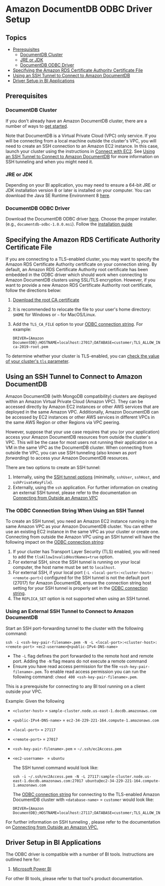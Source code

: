 # Amazon DocumentDB ODBC Driver Setup

## Topics
- [Prerequisites](#prerequisites)  
    - [DocumentDB Cluster](#documentdb-cluster)
    - [JRE or JDK](#jre-or-jdk) 
    - [DocumentDB ODBC Driver](#documentdb-odbc-driver)
- [Specifying the Amazon RDS Certificate Authority Certificate File](#specifying-the-amazon-rds-certificate-authority-certificate-file) 
- [Using an SSH Tunnel to Connect to Amazon DocumentDB](#using-an-ssh-tunnel-to-connect-to-amazon-documentdb)
- [Driver Setup in BI Applications](#driver-setup-in-bi-applications)
    
## Prerequisites

### DocumentDB Cluster
If you don't already have an Amazon DocumentDB cluster, there are a number of ways to 
[get started](https://docs.aws.amazon.com/documentdb/latest/developerguide/get-started-guide.html). 

Note that DocumentDB is a Virtual Private Cloud (VPC) only service. 
If you will be connecting from a local machine outside the cluster's VPC, you will need to 
create an SSH connection to an Amazon EC2 instance. In this case, launch your cluster using the instructions in 
[Connect with EC2](https://docs.aws.amazon.com/documentdb/latest/developerguide/connect-ec2.html). 
See [Using an SSH Tunnel to Connect to Amazon DocumentDB](#using-an-ssh-tunnel-to-connect-to-amazon-documentdb) 
for more information on SSH tunneling and when you might need it.

### JRE or JDK
Depending on your BI application, you may need to ensure a 64-bit JRE or JDK installation version 8 
or later is installed on your computer. You can download the Java SE Runtime Environment 8 
[here](https://www.oracle.com/ca-en/java/technologies/javase-jre8-downloads.html).  

### DocumentDB ODBC Driver
Download the DocumentDB ODBC driver [here](https://github.com/aws/amazon-documentdb-odbc-driver/releases). Choose the proper installer. (e.g., `documentdb-odbc-1.0.0.msi`).
Follow the [installation guide](windows-installation-guide.md)

## Specifying the Amazon RDS Certificate Authority Certificate File
If you are connecting to a TLS-enabled cluster, you may want to specify the Amazon RDS Certificate Authority certificate 
on your connection string. By default, an Amazon RDS Certificate Authority root certificate has been embedded in the 
ODBC driver which should work when connecting to Amazon DocumentDB clusters using SSL/TLS encryption. However, 
if you want to provide a new Amazon RDS Certificate Authority root certificate, follow the directions below:
1. [Download the root CA certificate](https://s3.amazonaws.com/rds-downloads/rds-ca-2019-root.pem)
2. It is recommended to relocate the file to your user's home directory: `$HOME` for Windows or `~` for MacOS/Linux.
3. Add the `TLS_CA_FILE` option to your [ODBC connection string](connection-string.md). For example: 
   
    ~~~
    DRIVER={Amazon DocumentDB};HOSTNAME=localhost:27017;DATABASE=customer;TLS_ALLOW_INVALID_HOSTNAMES=true;TLS_CA_FILE=rds-ca-2019-root.pem
    ~~~

To determine whether your cluster is TLS-enabled, you can 
[check the value of your cluster's `tls` parameter](https://docs.aws.amazon.com/documentdb/latest/developerguide/connect_programmatically.html#connect_programmatically-determine_tls_value).

## Using an SSH Tunnel to Connect to Amazon DocumentDB
Amazon DocumentDB (with MongoDB compatibility) clusters are deployed within an Amazon Virtual Private Cloud (Amazon VPC). 
They can be accessed directly by Amazon EC2 instances or other AWS services that are deployed in the same Amazon VPC. 
Additionally, Amazon DocumentDB can be accessed by EC2 instances 
or other AWS services in different VPCs in the same AWS Region or other Regions via VPC peering.

However, suppose that your use case requires that you (or your application) access your Amazon DocumentDB resources 
from outside the cluster's VPC. This will be the case for most users not running their application 
on a VM in the same VPC as the DocumentDB cluster. When connecting from outside the VPC, 
you can use SSH tunneling (also known as  _port forwarding_) to access your Amazon DocumentDB resources.

There are two options to create an SSH tunnel:
1. Internally, using the [SSH tunnel options](connection-string.md) (minimally, `sshUser`, `sshHost`, and 
`sshPrivateKeyFile`).
2. Externally, using the `ssh` application. For further information on creating an external SSH tunnel, please refer to
the documentation on [Connecting from Outside an Amazon VPC](https://docs.aws.amazon.com/documentdb/latest/developerguide/connect-from-outside-a-vpc.html)

### The ODBC Connection String When Using an SSH Tunnel
To create an SSH tunnel, you need an Amazon EC2 instance running in the same Amazon VPC as your Amazon DocumentDB 
cluster. You can either use an existing EC2 instance in the same VPC as your cluster or create one. Connecting from 
outside the Amazon VPC using an SSH tunnel will have the following impact on the [ODBC connection string](connection-string.md):
1. If your cluster has Transport Layer Security (TLS) enabled, you will need to add the `tlsAllowInvalidHostNames=true` 
option.
2. For external SSH, since the SSH tunnel is running on your local computer, the host name must be set to `localhost`.
3. For external SSH, if your local port (`-L <local-port>:<cluster-host>:<remote-port>`) configured for the SSH tunnel is not the default
port (27017) for Amazon DocumentDB, ensure the connection string host setting for your SSH tunnel is properly set in the
[ODBC connection string](connection-string.md).
4. The `REPLICA_SET` option is not supported when using an SSH tunnel.

### Using an External SSH Tunnel to Connect to Amazon DocumentDB
Start an SSH port-forwarding tunnel to the cluster with the following command:

~~~
ssh -i <ssh-key-pair-filename>.pem -N -L <local-port>:<cluster-host>:<remote-port> <ec2-username>@<public-IPv4-DNS-name>
~~~

- The `-L` flag defines the port forwarded to the remote host and remote port. Adding the `-N` flag means do not 
          execute a remote command
- Ensure you have read access permission for the file `<ssh-key-pair-filename>.pem`. To enable read access permission you 
can run the following command: `chmod 400 <ssh-key-pair-filename>.pem`.

This is a prerequisite for connecting to any BI tool running on a client outside your VPC.

Example: Given the following
- `<cluster-host>` = `sample-cluster.node.us-east-1.docdb.amazonaws.com`
- `<public-IPv4-DNS-name>` = `ec2-34-229-221-164.compute-1.amazonaws.com`
- `<local-port>` = `27117`
- `<remote-port>` = `27017`
- `<ssh-key-pair-filename>.pem` = `~/.ssh/ec2Access.pem`
- `<ec2-username> ` = `ubuntu`

    The SSH tunnel command would look like:

    ~~~
    ssh -i ~/.ssh/ec2Access.pem -N -L 27117:sample-cluster.node.us-east-1.docdb.amazonaws.com:27017 ubuntu@ec2-34-229-221-164.compute-1.amazonaws.com
    ~~~

    The [ODBC connection string](connection-string.md) for connecting to the TLS-enabled Amazon DocumentDB cluster with 
    `<database-name>` = `customer` would look like:

    ~~~
   DRIVER={Amazon DocumentDB};HOSTNAME=localhost:27117;DATABASE=customer;TLS_ALLOW_INVALID_HOSTNAMES=true
    ~~~

For further information on SSH tunneling , please refer to the documentation on
[Connecting from Outside an Amazon VPC.](https://docs.aws.amazon.com/documentdb/latest/developerguide/connect-from-outside-a-vpc.html)

## Driver Setup in BI Applications
The ODBC driver is compatible with a number of BI tools. Instructions are outlined here for:
1. [Microsoft Power BI](microsoft-power-bi.md)

For other BI tools, please refer to that tool's product documentation.